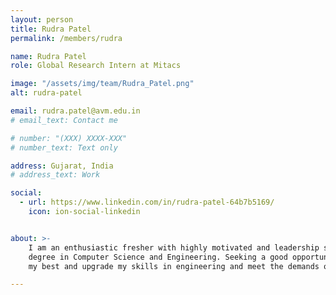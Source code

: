 ```yaml
---
layout: person
title: Rudra Patel
permalink: /members/rudra

name: Rudra Patel
role: Global Research Intern at Mitacs

image: "/assets/img/team/Rudra_Patel.png"
alt: rudra-patel

email: rudra.patel@avm.edu.in
# email_text: Contact me

# number: "(XXX) XXXX-XXX"
# number_text: Text only

address: Gujarat, India
# address_text: Work

social:
  - url: https://www.linkedin.com/in/rudra-patel-64b7b5169/
    icon: ion-social-linkedin


about: >- 
    I am an enthusiastic fresher with highly motivated and leadership skills having bachelors of engineering
    degree in Computer Science and Engineering. Seeking a good opportunity to work in the company which will help me deliver
    my best and upgrade my skills in engineering and meet the demands of the organization

---
```


